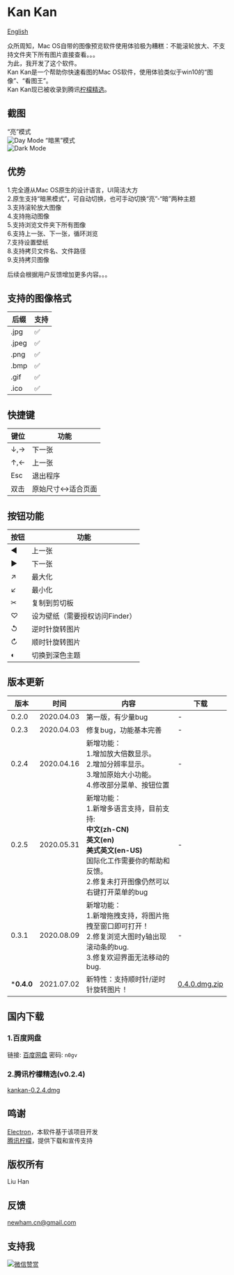# Kan Kan

[English](readme.md)  

众所周知，Mac OS自带的图像预览软件使用体验极为糟糕：不能滚轮放大、不支持文件夹下所有图片直接查看。。。  
为此，我开发了这个软件。  
Kan Kan是一个帮助你快速看图的Mac OS软件，使用体验类似于win10的“图像”、“看图王”。  
Kan Kan现已被收录到腾讯[柠檬精选](https://lemon.qq.com/lab/app/kankan.html)。

## 截图  
“亮”模式  
![Day Mode](cap_3.png)
“暗黑”模式  
![Dark Mode](cap_4.png)

## 优势  
1.完全遵从Mac OS原生的设计语言，UI简洁大方  
2.原生支持“暗黑模式”，可自动切换，也可手动切换“亮”-“暗”两种主题  
3.支持滚轮放大图像  
4.支持拖动图像  
5.支持浏览文件夹下所有图像  
6.支持上一张、下一张，循环浏览  
7.支持设置壁纸  
8.支持拷贝文件名、文件路径  
9.支持拷贝图像  

后续会根据用户反馈增加更多内容。。。  

## 支持的图像格式
后缀|支持
---|---
.jpg|✅
.jpeg|✅
.png|✅
.bmp|✅
.gif|✅
.ico|✅

## 快捷键
键位|功能
---|---
↓,→|下一张
↑,←|上一张
Esc|退出程序
双击|原始尺寸↔适合页面

## 按钮功能
按钮|功能
---|---
◀|上一张
▶|下一张
↗|最大化
↙|最小化
✂|复制到剪切板
♡|设为壁纸（需要授权访问Finder）
↺|逆时针旋转图片
↻|顺时针旋转图片
◐|切换到深色主题

## 版本更新  
版本  |时间       |内容              |下载
-----|----------|------------------|----
0.2.0|2020.04.03|第一版，有少量bug    |-
0.2.3|2020.04.03|修复bug，功能基本完善 |-
0.2.4|2020.04.16|新增功能：<br>1.增加放大倍数显示。<br>2.增加分辨率显示。<br>3.增加原始大小功能。<br>4.修改部分菜单、按钮位置|-
0.2.5|2020.05.31|新增功能：<br>1.新增多语言支持，目前支持:<br>**中文(zh-CN)**<br>**英文(en)**<br>**美式英文(en-US)** <br>国际化工作需要你的帮助和反馈。<br>2.修复未打开图像仍然可以右键打开菜单的bug|-
0.3.1|2020.08.09|新增功能：<br>1.新增拖拽支持，将图片拖拽至窗口即可打开！<br>2.修复浏览大图时y轴出现滚动条的bug.<br>3.修复欢迎界面无法移动的bug.|-
***0.4.0**|2021.07.02|新特性：支持顺时针/逆时针旋转图片！|[0.4.0.dmg.zip](https://github.com/newham/kankan/releases/download/v0.4.0/kankan-0.4.0.dmg.zip)

## 国内下载  

### 1.百度网盘
链接: [百度网盘](https://pan.baidu.com/s/1FvkOtgH3_jpC7EOhjQymIQ)  密码: `n0gv`

### 2.腾讯柠檬精选(v0.2.4)
[kankan-0.2.4.dmg](http://dlied6.qq.com/invc/xfspeed/qqpcmgr/module_update/kankan-0.2.4.dmg)

## 鸣谢  
[Electron](https://www.electronjs.org)，本软件基于该项目开发  
[腾讯柠檬](https://lemon.qq.com/lab/)，提供下载和宣传支持

## 版权所有  
Liu Han

## 反馈   
[newham.cn@gmail.com](mailto:newham.cn@gmail.com)  

## 支持我
[![微信赞赏](https://z3.ax1x.com/2021/07/02/R6iKDs.jpg)](https://imgtu.com/i/R6iKDs)


